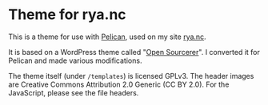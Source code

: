 Theme for rya.nc
================

This is a theme for use with [Pelican](http://docs.getpelican.com/en/stable/),
used on my site [rya.nc](https://rya.nc).

It is based on a WordPress theme called
"[Open Sourcerer](https://wordpress.org/themes/open-sourcerer/)".
I converted it for Pelican and made various modifications.

The theme itself (under `/templates`) is licensed GPLv3. The header images are
Creative Commons Attribution 2.0 Generic (CC BY 2.0). For the JavaScript,
please see the file headers.
